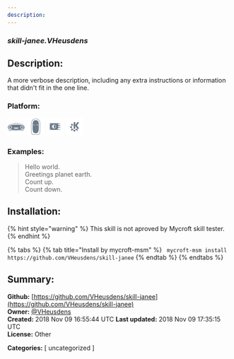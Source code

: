 ```yaml
---
description: 
---
```


### _skill-janee.VHeusdens_  
## Description:  
A more verbose description, including any extra instructions or
information that didn't fit in the one line.  
  
  
### Platform:  
 ![Mark I](../.gitbook/assets/mark-1-icon.png)  ![Mark II](../.gitbook/assets/mark-2-icon.png)  ![Picroft](../.gitbook/assets/picroft-icon.png)  ![plasmoid](../.gitbook/assets/kde.png)   
### Examples:  
> Hello world.  
> Greetings planet earth.  
> Count up.  
> Count down.  
  
## Installation:  
{% hint style="warning" %}
This skill is not aproved by Mycroft skill tester.
{% endhint %}
    
{% tabs %}
{% tab title="Install by mycroft-msm" %}
``` mycroft-msm install https://github.com/VHeusdens/skill-janee```
{% endtab %}
  {% endtabs %}
    
## Summary:  
**Github:** [https://github.com/VHeusdens/skill-janee](https://github.com/VHeusdens/skill-janee)  
**Owner:** [@VHeusdens](https://github.com/VHeusdens)  
**Created:** 2018 Nov 09 16:55:44 UTC  **Last updated:** 2018 Nov 09 17:35:15 UTC  
**License:** Other  
  
**Categories:** [ uncategorized ]   
